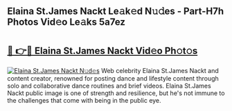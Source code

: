 ## Elaina St.James Nackt Le𝚊k𝚎d N𝚞𝚍es - Part-H7h Photos Vid𝚎o Le𝚊ks 5a7ez

# <h2><a href="http://fb2rvqy.evod.top/?m=Elaina+St.James+Nackt">🔗 👉🔴 Elaina St.James Nackt Vid𝚎o Ph𝚘t𝚘s</a></h2>

[![Elaina St.James Nackt N𝚞d𝚎s](https://i.imgur.com/8V9OHl7.gif)](http://fb2rvqy.evod.top/?m=Elaina+St.James+Nackt)
Web celebrity Elaina St.James Nackt and content creator, renowned for posting dance and lifestyle content through solo and collaborative dance routines and brief videos. Elaina St.James Nackt public image is one of strength and resilience, but he's not immune to the challenges that come with being in the public eye. 
